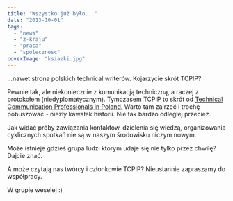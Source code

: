 ```yaml
---
title: "Wszystko już było..."
date: "2013-10-01"
tags:
  - "news"
  - "z-kraju"
  - "praca"
  - "spolecznosc"
coverImage: "ksiazki.jpg"
---
```


...nawet strona polskich technical writerów. Kojarzycie skrót TCPIP?

Pewnie tak, ale niekoniecznie z komunikacją techniczną, a raczej z protokołem
(niedyplomatycznym). Tymczasem TCPIP to skrót od
[Technical Communication Professionals in Poland.](http://tcpip.com.pl/) Warto
tam zajrzeć i trochę pobuszować - niezły kawałek historii. Nie tak bardzo
odległej przecież.

Jak widać próby zawiązania kontaktów, dzielenia się wiedzą, organizowania
cyklicznych spotkań nie są w naszym środowisku niczym nowym.

Może istnieje gdzieś grupa ludzi którym udaje się nie tylko przez chwilę? Dajcie
znać.

A może czytają nas twórcy i członkowie TCPIP? Nieustannie zapraszamy do
współpracy.

W grupie weselej :)
